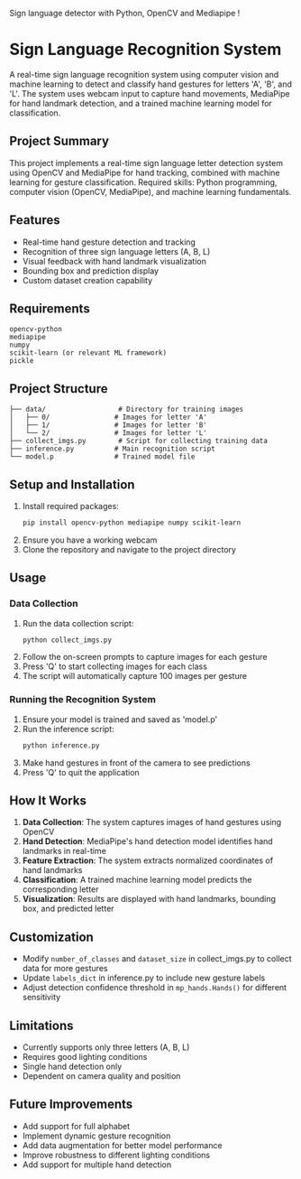 Sign language detector with Python, OpenCV and Mediapipe !
# Sign Language Recognition System

A real-time sign language recognition system using computer vision and machine learning to detect and classify hand gestures for letters 'A', 'B', and 'L'. The system uses webcam input to capture hand movements, MediaPipe for hand landmark detection, and a trained machine learning model for classification.

## Project Summary
This project implements a real-time sign language letter detection system using OpenCV and MediaPipe for hand tracking, combined with machine learning for gesture classification. Required skills: Python programming, computer vision (OpenCV, MediaPipe), and machine learning fundamentals.

## Features
- Real-time hand gesture detection and tracking
- Recognition of three sign language letters (A, B, L)
- Visual feedback with hand landmark visualization
- Bounding box and prediction display
- Custom dataset creation capability

## Requirements
```
opencv-python
mediapipe
numpy
scikit-learn (or relevant ML framework)
pickle
```

## Project Structure
```
├── data/                  # Directory for training images
│   ├── 0/                # Images for letter 'A'
│   ├── 1/                # Images for letter 'B'
│   └── 2/                # Images for letter 'L'
├── collect_imgs.py        # Script for collecting training data
├── inference.py          # Main recognition script
└── model.p               # Trained model file
```

## Setup and Installation
1. Install required packages:
   ```bash
   pip install opencv-python mediapipe numpy scikit-learn
   ```
2. Ensure you have a working webcam
3. Clone the repository and navigate to the project directory

## Usage

### Data Collection
1. Run the data collection script:
   ```bash
   python collect_imgs.py
   ```
2. Follow the on-screen prompts to capture images for each gesture
3. Press 'Q' to start collecting images for each class
4. The script will automatically capture 100 images per gesture

### Running the Recognition System
1. Ensure your model is trained and saved as 'model.p'
2. Run the inference script:
   ```bash
   python inference.py
   ```
3. Make hand gestures in front of the camera to see predictions
4. Press 'Q' to quit the application

## How It Works
1. **Data Collection**: The system captures images of hand gestures using OpenCV
2. **Hand Detection**: MediaPipe's hand detection model identifies hand landmarks in real-time
3. **Feature Extraction**: The system extracts normalized coordinates of hand landmarks
4. **Classification**: A trained machine learning model predicts the corresponding letter
5. **Visualization**: Results are displayed with hand landmarks, bounding box, and predicted letter

## Customization
- Modify `number_of_classes` and `dataset_size` in collect_imgs.py to collect data for more gestures
- Update `labels_dict` in inference.py to include new gesture labels
- Adjust detection confidence threshold in `mp_hands.Hands()` for different sensitivity

## Limitations
- Currently supports only three letters (A, B, L)
- Requires good lighting conditions
- Single hand detection only
- Dependent on camera quality and position

## Future Improvements
- Add support for full alphabet
- Implement dynamic gesture recognition
- Add data augmentation for better model performance
- Improve robustness to different lighting conditions
- Add support for multiple hand detection

